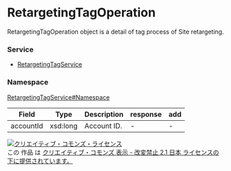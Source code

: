 

# RetargetingTagOperation

RetargetingTagOperation object is a detail of tag process of Site retargeting.

### Service

+ [RetargetingTagService](../../services/RetargetingTagService.md)

### Namespace

[RetargetingTagService#Namespace](../../services/RetargetingTagService.md#namespace)

| Field | Type | Description | response | add |
| ----- | ---- | ----------- | -------- | --------- |
| accountId | xsd:long | Account ID. | - | - | |

<a rel="license" href="http://creativecommons.org/licenses/by-nd/2.1/jp/"><img alt="クリエイティブ・コモンズ・ライセンス" style="border-width:0" src="https://i.creativecommons.org/l/by-nd/2.1/jp/88x31.png" /></a><br />この 作品 は <a rel="license" href="http://creativecommons.org/licenses/by-nd/2.1/jp/">クリエイティブ・コモンズ 表示 - 改変禁止 2.1 日本 ライセンスの下に提供されています。</a>
